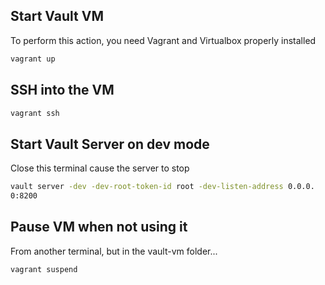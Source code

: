 ## Start Vault VM
To perform this action, you need Vagrant and Virtualbox properly installed
```bash
vagrant up
```

## SSH into the VM
```bash
vagrant ssh
```
## Start Vault Server on dev mode
Close this terminal cause the server to stop
```bash
vault server -dev -dev-root-token-id root -dev-listen-address 0.0.0.
0:8200
```

## Pause VM when not using it
From another terminal, but in the vault-vm folder...
```bash
vagrant suspend
```